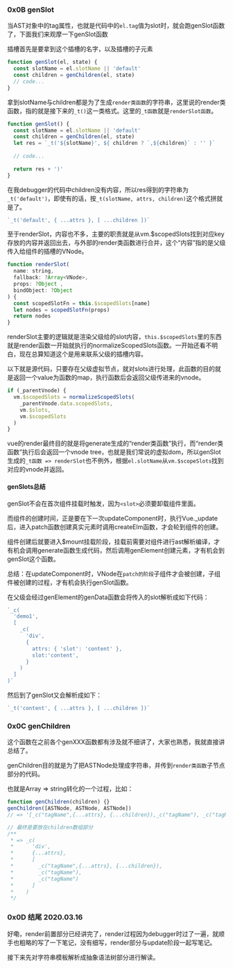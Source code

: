 ### 0x0B genSlot

当AST对象中的tag属性，也就是代码中的`el.tag`值为slot时，就会跑genSlot函数了，下面我们来观摩一下genSlot函数

插槽首先是要拿到这个插槽的名字，以及插槽的子元素

```javascript
function genSlot(el, state) {
  const slotName = el.slotName || 'default'
  const children = genChildren(el, state)
  // code...
}
```

拿到slotName与children都是为了生成`render类函数`的字符串，这里说的render类函数，指的就是接下来的`_t()`这一类格式。这里的`_t函数`就是`renderSlot函数`。

```javascript
function genSlot() {
  const slotName = el.slotName || 'default'
  const children = genChildren(el, state)
  let res = `_t('${slotName}', ${ children ? `,${children}` : '' }`
  
  // code...
  
  return res + ')'
}
```

在我debugger的代码中children没有内容，所以res得到的字符串为`_t('default')`，即使有的话，按`_t(slotName, attrs, children)`这个格式拼就是了。

```javascript
`_t('default', { ...attrs }, [ ...children ])`
```

至于renderSlot，内容也不多，主要的职责就是从vm.$scopedSlots找到对应key存放的内容并返回出去，与外部的render类函数进行合并，这个“内容”指的是父级传入给组件的插槽的VNode。

```javascript
function renderSlot(
  name: string,
  fallback: ?Array<VNode>,
  props: ?Object ,
  bindObject: ?Object
) {
  const scopedSlotFn = this.$scopedSlots[name]
  let nodes = scopedSlotFn(props)
  return nodes
}
```

renderSlot主要的逻辑就是渲染父级给的slot内容，`this.$scopedSlots`里的东西就是render函数一开始就执行的normalizeScopedSlots函数。一开始还看不明白，现在总算知道这个是用来联系父级的插槽内容。

以下就是源代码，只要存在父级虚拟节点，就对slots进行处理，此函数的目的就是返回一个value为函数的map，执行函数后会返回父级传进来的vnode。

```javascript
if (_parentVnode) {
  vm.$scopedSlots = normalizeScopedSlots(
    _parentVnode.data.scopedSlots,
    vm.$slots,
    vm.$scopedSlots
  )
}
```

vue的render最终目的就是将generate生成的“render类函数”执行，而“render类函数”执行后会返回一个vnode tree，也就是我们常说的虚拟dom，所以genSlot生成的`_t函数 => renderSlot`也不例外，根据`el.slotName`从`vm.$scopeSlots`找到对应的vnode并返回。

#### genSlots总结

genSlot不会在首次组件挂载时触发，因为`<slot>`必须要卸载组件里面。

而组件的创建时间，正是要在下一次updateComponent时，执行Vue._update后，进入patch函数创建真实元素时调用createElm函数，才会轮到组件的创建。

组件创建后就要进入$mount挂载阶段，挂载前需要对组件进行ast解析编译，才有机会调用generate函数生成代码，然后调用genElement创建元素，才有机会到genSlot这个函数。

总结：在updateComponent时，VNode在`patch的阶段`子组件才会被创建，子组件被创建的过程，才有机会执行genSlot函数。

在父级会经过genElement的genData函数会将传入的slot解析成如下代码：
```javascript
`_c(
  'demo1', 
  [
    _c(
      'div', 
      { 
        attrs: { 'slot': 'content' }, 
        slot:'content', 
      }
    )
  ]
)`
```

然后到了genSlot又会解析成如下：

```javascript
`_t('content', { ...attrs }, [ ...children ])`
```

### 0x0C genChildren

这个函数在之前各个genXXX函数都有涉及就不细讲了，大家也熟悉，我就直接讲总结了。

genChildren目的就是为了把ASTNode处理成字符串，并传到`render类函数`子节点部分的代码。

也就是Array<ASTNode> => string转化的一个过程，比如：

```javascript
function genChildren(children) {}
genChildren([ASTNode, ASTNode, ASTNode])
// => '[_c("tagName",{...attrs}, {...children}),_c("tagName"), _c("tagName")]'

// 最终是要放在children数组部分
/**
 * => _c(
 *      'div', 
 *      {...attrs}, 
 *      [
 *        _c("tagName",{...attrs}, {...children}),
 *        _c("tagName"), 
 *        _c("tagName")
 *      ]
 *    )
 */
```

### 0x0D 结尾 2020.03.16
好嘞，render前置部分已经讲完了，render过程因为debugger时过了一遍，就顺手也粗略的写了一下笔记，没有细写，render部分与update阶段一起写笔记。

接下来先对字符串模板解析成抽象语法树部分进行解读。
